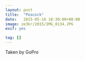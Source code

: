 ```yaml
---
layout: post
title:  "Peacock"
date:   2015-05-16 18:30:00+08:00
image: ze3kr/2015/IMG_0134.JPG
exif: yes

tag: []
---
```

Taken by GoPro
